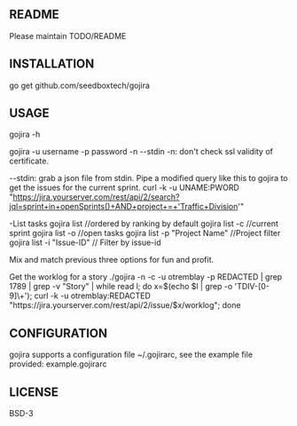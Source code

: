 README
------

Please maintain TODO/README

INSTALLATION
------------

go get github.com/seedboxtech/gojira


USAGE
-----

gojira -h


gojira -u username -p password -n --stdin 
-n: don't check ssl validity of certificate. 
 
--stdin: grab a json file from stdin. 
Pipe a modified query like this to gojira to get the issues for the current sprint. 
curl -k -u UNAME:PWORD "https://jira.yourserver.com/rest/api/2/search?jql=sprint+in+openSprints()+AND+project+=+'Traffic+Division'" 

-List tasks 
gojira list     //ordered by ranking by default 
gojira list -c  //current sprint 
gojira list -o  //open tasks 
gojira list -p "Project Name" //Project filter 
gojira list -i "Issue-ID" // Filter by issue-id 

Mix and match previous three options for fun and profit. 


Get the worklog for a story 
./gojira -n -c -u otremblay -p REDACTED | grep 1789 | grep -v "Story" | while read l; do x=$(echo $l | grep -o 'TDIV-[0-9]\+'); curl -k -u otremblay:REDACTED "https://jira.yourserver.com/rest/api/2/issue/$x/worklog"; done 

CONFIGURATION
-------------
gojira supports a configuration file ~/.gojirarc, see the example file provided: example.gojirarc 

LICENSE
-------

BSD-3
